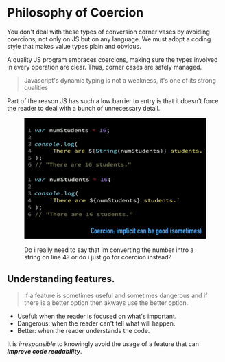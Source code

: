 # Philosophy of Coercion

You don't deal with these types of conversion corner vases by avoiding coercions, not only on JS but on any language. We must adopt a coding style that makes value types plain and obvious.

A quality JS program embraces coercions, making sure the types involved in every operation are clear. Thus, corner cases are safely managed.

> Javascript's dynamic typing is not a weakness, it's one of its strong qualities

Part of the reason JS has such a low barrier to entry is that it doesn't force the reader to deal with a bunch of unnecessary detail.

<figure><img src=".gitbook/assets/Screen Shot 2023-01-14 at 23.20.28.png" alt=""><figcaption><p>Do i really need to say that im converting the number intro a string on line 4? or do i just go for coercion instead? </p></figcaption></figure>

## Understanding features.

> If a feature is sometimes useful and sometimes dangerous and if there is a better option then akways use the better option.

* Useful: when the reader is focused on what's important.
* Dangerous: when the reader can't tell what will happen.
* Better: when the reader understands the code.

It is _irresponsible_ to knowingly avoid the usage of a feature that can _**improve code readability**_.
